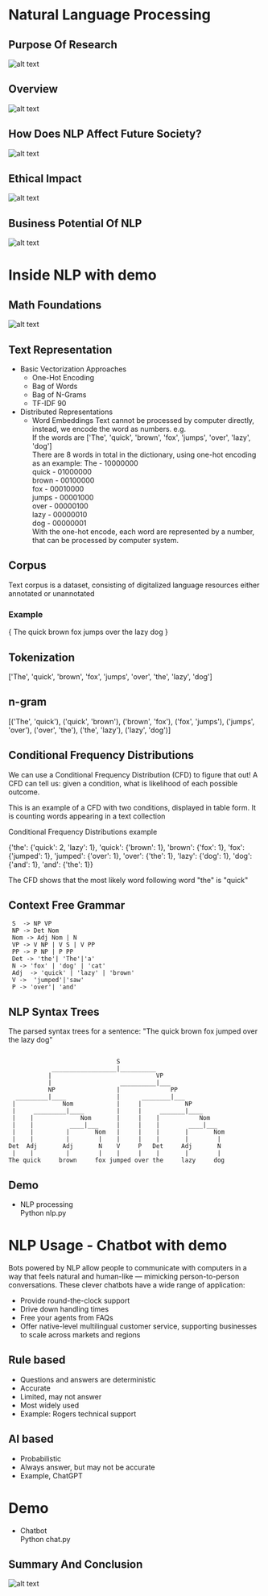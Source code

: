# Natural Language Processing

## Purpose Of Research 
![alt text](images\purpose_of_research.jpg)

## Overview 
![alt text](images\overview_of_nlp.jpg)

## How Does NLP Affect Future Society?
![alt text](images\how_does_nlp_affect_future_society.jpg)

## Ethical Impact
![alt text](images\ethical_considerations_of_nlp.jpg)

## Business Potential Of NLP
![alt text](images\business_potential_of_nlp.jpg)

# Inside NLP with demo

## Math Foundations
![alt text](images/math-foundations.png "Math Foundations")

## Text Representation
 - Basic Vectorization Approaches
    - One-Hot Encoding
    - Bag of Words
    - Bag of N-Grams 
    - TF-IDF 90
 - Distributed Representations
   - Word Embeddings
Text cannot be processed by computer directly, instead, we encode the word as numbers. e.g. <br>
If the words are ['The', 'quick', 'brown', 'fox', 'jumps', 'over', 'lazy', 'dog'] <br>
There are 8 words in total in the dictionary, using one-hot encoding as an example:
The    -   10000000 <br>
quick  -   01000000 <br>
brown  -   00100000 <br>
fox    -   00010000 <br>
jumps  -   00001000 <br>
over   -   00000100 <br>
lazy   -   00000010 <br>
dog    -   00000001 <br>
With the one-hot encode, each word are represented by a number, that can be processed by computer system. <br>
## Corpus
Text corpus is a dataset, consisting of digitalized language resources either annotated or unannotated
### Example
 { The quick brown fox jumps over the lazy dog }
## Tokenization

['The', 'quick', 'brown', 'fox', 'jumps', 'over', 'the', 'lazy', 'dog']

## n-gram

[('The', 'quick'),
 ('quick', 'brown'),
 ('brown', 'fox'),
 ('fox', 'jumps'),
 ('jumps', 'over'),
 ('over', 'the'),
 ('the', 'lazy'),
 ('lazy', 'dog')]

 ## Conditional Frequency Distributions

 We can use a Conditional Frequency Distribution (CFD) to figure that out! A CFD can tell us: given a condition, what is likelihood of each possible outcome.

This is an example of a CFD with two conditions, displayed in table form. It is counting words appearing in a text collection

Conditional Frequency Distributions example

{'the': {'quick': 2, 'lazy': 1}, 'quick': {'brown': 1}, 'brown': {'fox': 1}, 'fox': {'jumped': 1}, 'jumped': {'over': 1}, 'over': {'the': 1}, 'lazy': {'dog': 1}, 'dog': {'and': 1}, 'and': {'the': 1}}

The CFD shows that the most likely word following word "the" is "quick"

## Context Free Grammar
 ```
  S  -> NP VP
  NP -> Det Nom
  Nom -> Adj Nom | N
  VP -> V NP | V S | V PP 
  PP -> P NP | P PP
  Det -> 'the'| 'The'|'a'
  N -> 'fox' | 'dog' | 'cat' 
  Adj  -> 'quick' | 'lazy' | 'brown'
  V ->  'jumped'|'saw'
  P -> 'over'| 'and' 
```
## NLP Syntax Trees
The parsed syntax trees for a sentence: "The quick brown fox jumped over the lazy dog" 
```

                              S                             
            __________________|__________                    
           |                             VP                 
           |                   __________|___                
           NP                 |              PP             
  _________|____              |      ________|___            
 |             Nom            |     |            NP         
 |     _________|____         |     |     _______|____       
 |    |             Nom       |     |    |           Nom    
 |    |          ____|___     |     |    |        ____|___   
 |    |         |       Nom   |     |    |       |       Nom
 |    |         |        |    |     |    |       |        |  
Det  Adj       Adj       N    V     P   Det     Adj       N 
 |    |         |        |    |     |    |       |        |  
The quick     brown     fox jumped over the     lazy     dog
```
## Demo
- NLP processing <br>
Python nlp.py


# NLP Usage - Chatbot with demo
Bots powered by NLP allow people to communicate with computers in a way that feels natural and human-like — mimicking person-to-person conversations. These clever chatbots have a wide range of application:
- Provide round-the-clock support
- Drive down handling times 
- Free your agents from FAQs
- Offer native-level multilingual customer service, supporting businesses to scale across markets and regions
## Rule based
- Questions and answers are deterministic
- Accurate
- Limited, may not answer
- Most widely used
- Example: Rogers technical support
## AI based
- Probabilistic
- Always answer, but may not be accurate
- Example, ChatGPT

# Demo
- Chatbot <br>
Python chat.py

## Summary And Conclusion
![alt text](images\summary_and_conclusion.jpg)